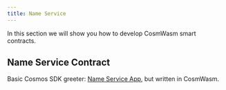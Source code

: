 ```yaml
---
title: Name Service
---
```


In this section we will show you how to develop CosmWasm smart contracts.

## Name Service Contract

Basic Cosmos SDK greeter: [Name Service App](https://tutorials.cosmos.network/nameservice/tutorial/00-intro.html), but written in CosmWasm.
